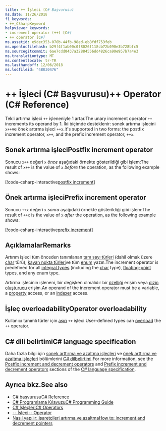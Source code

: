 ```yaml
---
title: ++ İşleci (C# Başvurusu)
ms.date: 11/26/2018
f1_keywords:
- ++_CSharpKeyword
helpviewer_keywords:
- increment operator (++) [C#]
- ++ operator [C#]
ms.assetid: e9dec353-070b-44fb-98ed-eb8fdf753feb
ms.openlocfilehash: b29f4f1ab00c0f8026f118cb72b090e3b728bfc5
ms.sourcegitcommit: 6ae7cdd0437a32884556dd4826ca90e957b7a4e3
ms.translationtype: MT
ms.contentlocale: tr-TR
ms.lasthandoff: 12/06/2018
ms.locfileid: "48030476"
---
```

# <a name="-operator-c-reference"></a><span data-ttu-id="75dcb-102">++ İşleci (C# Başvurusu)</span><span class="sxs-lookup"><span data-stu-id="75dcb-102">++ Operator (C# Reference)</span></span>

<span data-ttu-id="75dcb-103">Tekli artırma işleci `++` işleneniyle 1 artar.</span><span class="sxs-lookup"><span data-stu-id="75dcb-103">The unary increment operator `++` increments its operand by 1.</span></span> <span data-ttu-id="75dcb-104">İki biçimde desteklenir: sonek artırma işlecini `x++`ve önek artırma işleci `++x`.</span><span class="sxs-lookup"><span data-stu-id="75dcb-104">It's supported in two forms: the postfix increment operator, `x++`, and the prefix increment operator, `++x`.</span></span>

## <a name="postfix-increment-operator"></a><span data-ttu-id="75dcb-105">Sonek artırma işleci</span><span class="sxs-lookup"><span data-stu-id="75dcb-105">Postfix increment operator</span></span>

<span data-ttu-id="75dcb-106">Sonucu `x++` değeri `x` *önce* aşağıdaki örnekte gösterildiği gibi işlem:</span><span class="sxs-lookup"><span data-stu-id="75dcb-106">The result of `x++` is the value of `x` *before* the operation, as the following example shows:</span></span>

[!code-csharp-interactive[postfix increment](~/samples/snippets/csharp/language-reference/operators/DecrementAndIncrementExamples.cs#PostfixIncrement)]

## <a name="prefix-increment-operator"></a><span data-ttu-id="75dcb-107">Önek artırma işleci</span><span class="sxs-lookup"><span data-stu-id="75dcb-107">Prefix increment operator</span></span>

<span data-ttu-id="75dcb-108">Sonucu `++x` değeri `x` *sonra* aşağıdaki örnekte gösterildiği gibi işlem:</span><span class="sxs-lookup"><span data-stu-id="75dcb-108">The result of `++x` is the value of `x` *after* the operation, as the following example shows:</span></span>

[!code-csharp-interactive[prefix increment](~/samples/snippets/csharp/language-reference/operators/DecrementAndIncrementExamples.cs#PrefixIncrement)]

## <a name="remarks"></a><span data-ttu-id="75dcb-109">Açıklamalar</span><span class="sxs-lookup"><span data-stu-id="75dcb-109">Remarks</span></span>

<span data-ttu-id="75dcb-110">Artırım işleci tüm önceden tanımlanan [tam sayı türleri](../keywords/integral-types-table.md) (dahil olmak üzere [char](../keywords/char.md) türü), [kayan nokta türleri](../keywords/floating-point-types-table.md)ve tüm [enum](../keywords/enum.md) yazın.</span><span class="sxs-lookup"><span data-stu-id="75dcb-110">The increment operator is predefined for all [integral types](../keywords/integral-types-table.md) (including the [char](../keywords/char.md) type), [floating-point types](../keywords/floating-point-types-table.md), and any [enum](../keywords/enum.md) type.</span></span>

<span data-ttu-id="75dcb-111">Artırma işlecinin işleneni, bir değişken olmalıdır bir [özelliği](../../programming-guide/classes-and-structs/properties.md) erişim veya [dizin oluşturucu](../../../csharp/programming-guide/indexers/index.md) erişim.</span><span class="sxs-lookup"><span data-stu-id="75dcb-111">An operand of the increment operator must be a variable, a [property](../../programming-guide/classes-and-structs/properties.md) access, or an [indexer](../../../csharp/programming-guide/indexers/index.md) access.</span></span>

## <a name="operator-overloadability"></a><span data-ttu-id="75dcb-112">İşleç overloadability</span><span class="sxs-lookup"><span data-stu-id="75dcb-112">Operator overloadability</span></span>

<span data-ttu-id="75dcb-113">Kullanıcı tanımlı türler için [aşırı](../keywords/operator.md) `++` işleci.</span><span class="sxs-lookup"><span data-stu-id="75dcb-113">User-defined types can [overload](../keywords/operator.md) the `++` operator.</span></span>

## <a name="c-language-specification"></a><span data-ttu-id="75dcb-114">C# dili belirtimi</span><span class="sxs-lookup"><span data-stu-id="75dcb-114">C# language specification</span></span>

<span data-ttu-id="75dcb-115">Daha fazla bilgi için [sonek arttırma ve azaltma işleçleri](~/_csharplang/spec/expressions.md#postfix-increment-and-decrement-operators) ve [önek arttırma ve azaltma işleçleri](~/_csharplang/spec/expressions.md#prefix-increment-and-decrement-operators) bölümlerini [ C# dilbelirtimi](../language-specification/index.md).</span><span class="sxs-lookup"><span data-stu-id="75dcb-115">For more information, see the [Postfix increment and decrement operators](~/_csharplang/spec/expressions.md#postfix-increment-and-decrement-operators) and [Prefix increment and decrement operators](~/_csharplang/spec/expressions.md#prefix-increment-and-decrement-operators) sections of the [C# language specification](../language-specification/index.md).</span></span>

## <a name="see-also"></a><span data-ttu-id="75dcb-116">Ayrıca bkz.</span><span class="sxs-lookup"><span data-stu-id="75dcb-116">See also</span></span>

- [<span data-ttu-id="75dcb-117">C# başvurusu</span><span class="sxs-lookup"><span data-stu-id="75dcb-117">C# Reference</span></span>](../index.md)
- [<span data-ttu-id="75dcb-118">C# Programlama Kılavuzu</span><span class="sxs-lookup"><span data-stu-id="75dcb-118">C# Programming Guide</span></span>](../../programming-guide/index.md)
- [<span data-ttu-id="75dcb-119">C# İşleçleri</span><span class="sxs-lookup"><span data-stu-id="75dcb-119">C# Operators</span></span>](index.md)
- [<span data-ttu-id="75dcb-120">-- İşleci</span><span class="sxs-lookup"><span data-stu-id="75dcb-120">-- Operator</span></span>](decrement-operator.md)
- [<span data-ttu-id="75dcb-121">Nasıl yapılır: işaretçileri artırma ve azaltma</span><span class="sxs-lookup"><span data-stu-id="75dcb-121">How to: increment and decrement pointers</span></span>](../../programming-guide/unsafe-code-pointers/how-to-increment-and-decrement-pointers.md)
